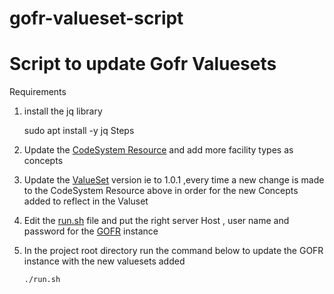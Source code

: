 # gofr-valueset-script
# Script to update  Gofr Valuesets

Requirements
1. install the jq library

     sudo apt install -y jq
Steps

1. Update the [CodeSystem Resource](./resources/openelis-code-system.json) and add more facility types as concepts
2. Update the  [ValueSet](./resources/gofr-location-type-valueset.json) version ie to 1.0.1 ,every time a new change is made to the CodeSystem Resource above in order for the new Concepts added to reflect in the Valuset
3. Edit the [run.sh](run.sh) file and put the right server Host , user name and password for the [GOFR](https://www.intrahealth.org/projects/global-open-facility-registry-gofr-core) instance
4. In the project root directory run the command below to update the GOFR instance with the new valuesets added 

       ./run.sh 
